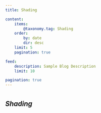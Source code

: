 ```yaml
---
title: Shading

content:
    items:
        @taxonomy.tag: Shading
    order:
        by: date
        dir: desc
    limit: 5
    pagination: true

feed:
    description: Sample Blog Description
    limit: 10

pagination: true
---
```

#  
## *Shading*